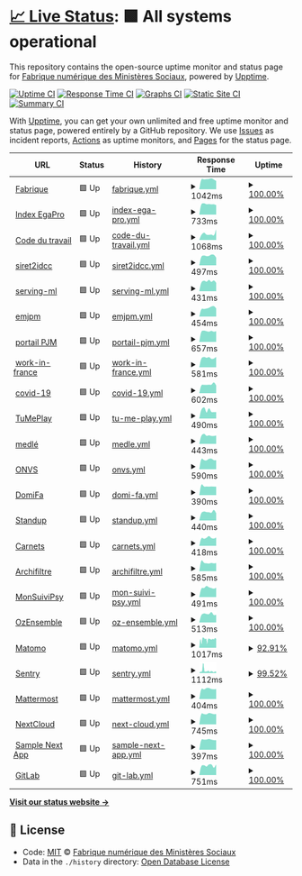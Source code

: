 # [📈 Live Status](https://SocialGouv.github.io/upptime): <!--live status--> **🟩 All systems operational**

This repository contains the open-source uptime monitor and status page for [Fabrique numérique des Ministères Sociaux](https://incubateur.social.gouv.fr), powered by [Upptime](https://github.com/upptime/upptime).

[![Uptime CI](https://github.com/koj-co/upptime/workflows/Uptime%20CI/badge.svg)](https://github.com/koj-co/upptime/actions?query=workflow%3A%22Uptime+CI%22)
[![Response Time CI](https://github.com/koj-co/upptime/workflows/Response%20Time%20CI/badge.svg)](https://github.com/koj-co/upptime/actions?query=workflow%3A%22Response+Time+CI%22)
[![Graphs CI](https://github.com/koj-co/upptime/workflows/Graphs%20CI/badge.svg)](https://github.com/koj-co/upptime/actions?query=workflow%3A%22Graphs+CI%22)
[![Static Site CI](https://github.com/koj-co/upptime/workflows/Static%20Site%20CI/badge.svg)](https://github.com/koj-co/upptime/actions?query=workflow%3A%22Static+Site+CI%22)
[![Summary CI](https://github.com/koj-co/upptime/workflows/Summary%20CI/badge.svg)](https://github.com/koj-co/upptime/actions?query=workflow%3A%22Summary+CI%22)

With [Upptime](https://upptime.js.org), you can get your own unlimited and free uptime monitor and status page, powered entirely by a GitHub repository. We use [Issues](https://github.com/SocialGouv/upptime/issues) as incident reports, [Actions](https://github.com/SocialGouv/upptime/actions) as uptime monitors, and [Pages](https://SocialGouv.github.io/upptime) for the status page.

<!--start: status pages-->
<!-- This summary is generated by Upptime (https://github.com/upptime/upptime) -->
<!-- Do not edit this manually, your changes will be overwritten -->
<!-- prettier-ignore -->
| URL | Status | History | Response Time | Uptime |
| --- | ------ | ------- | ------------- | ------ |
| <img alt="" src="https://favicons.githubusercontent.com/fabrique.social.gouv.fr" height="13"> [Fabrique](https://fabrique.social.gouv.fr) | 🟩 Up | [fabrique.yml](https://github.com/SocialGouv/upptime/commits/HEAD/history/fabrique.yml) | <details><summary><img alt="Response time graph" src="./graphs/fabrique/response-time-week.png" height="20"> 1042ms</summary><br><a href="https://SocialGouv.github.io/upptime/history/fabrique"><img alt="Response time 1170" src="https://img.shields.io/endpoint?url=https%3A%2F%2Fraw.githubusercontent.com%2FSocialGouv%2Fupptime%2FHEAD%2Fapi%2Ffabrique%2Fresponse-time.json"></a><br><a href="https://SocialGouv.github.io/upptime/history/fabrique"><img alt="24-hour response time 880" src="https://img.shields.io/endpoint?url=https%3A%2F%2Fraw.githubusercontent.com%2FSocialGouv%2Fupptime%2FHEAD%2Fapi%2Ffabrique%2Fresponse-time-day.json"></a><br><a href="https://SocialGouv.github.io/upptime/history/fabrique"><img alt="7-day response time 1042" src="https://img.shields.io/endpoint?url=https%3A%2F%2Fraw.githubusercontent.com%2FSocialGouv%2Fupptime%2FHEAD%2Fapi%2Ffabrique%2Fresponse-time-week.json"></a><br><a href="https://SocialGouv.github.io/upptime/history/fabrique"><img alt="30-day response time 1194" src="https://img.shields.io/endpoint?url=https%3A%2F%2Fraw.githubusercontent.com%2FSocialGouv%2Fupptime%2FHEAD%2Fapi%2Ffabrique%2Fresponse-time-month.json"></a><br><a href="https://SocialGouv.github.io/upptime/history/fabrique"><img alt="1-year response time 1170" src="https://img.shields.io/endpoint?url=https%3A%2F%2Fraw.githubusercontent.com%2FSocialGouv%2Fupptime%2FHEAD%2Fapi%2Ffabrique%2Fresponse-time-year.json"></a></details> | <details><summary><a href="https://SocialGouv.github.io/upptime/history/fabrique">100.00%</a></summary><a href="https://SocialGouv.github.io/upptime/history/fabrique"><img alt="All-time uptime 100.00%" src="https://img.shields.io/endpoint?url=https%3A%2F%2Fraw.githubusercontent.com%2FSocialGouv%2Fupptime%2FHEAD%2Fapi%2Ffabrique%2Fuptime.json"></a><br><a href="https://SocialGouv.github.io/upptime/history/fabrique"><img alt="24-hour uptime 100.00%" src="https://img.shields.io/endpoint?url=https%3A%2F%2Fraw.githubusercontent.com%2FSocialGouv%2Fupptime%2FHEAD%2Fapi%2Ffabrique%2Fuptime-day.json"></a><br><a href="https://SocialGouv.github.io/upptime/history/fabrique"><img alt="7-day uptime 100.00%" src="https://img.shields.io/endpoint?url=https%3A%2F%2Fraw.githubusercontent.com%2FSocialGouv%2Fupptime%2FHEAD%2Fapi%2Ffabrique%2Fuptime-week.json"></a><br><a href="https://SocialGouv.github.io/upptime/history/fabrique"><img alt="30-day uptime 100.00%" src="https://img.shields.io/endpoint?url=https%3A%2F%2Fraw.githubusercontent.com%2FSocialGouv%2Fupptime%2FHEAD%2Fapi%2Ffabrique%2Fuptime-month.json"></a><br><a href="https://SocialGouv.github.io/upptime/history/fabrique"><img alt="1-year uptime 100.00%" src="https://img.shields.io/endpoint?url=https%3A%2F%2Fraw.githubusercontent.com%2FSocialGouv%2Fupptime%2FHEAD%2Fapi%2Ffabrique%2Fuptime-year.json"></a></details>
| <img alt="" src="https://favicons.githubusercontent.com/index-egapro.travail.gouv.fr" height="13"> [Index EgaPro](http://index-egapro.travail.gouv.fr/) | 🟩 Up | [index-ega-pro.yml](https://github.com/SocialGouv/upptime/commits/HEAD/history/index-ega-pro.yml) | <details><summary><img alt="Response time graph" src="./graphs/index-ega-pro/response-time-week.png" height="20"> 733ms</summary><br><a href="https://SocialGouv.github.io/upptime/history/index-ega-pro"><img alt="Response time 721" src="https://img.shields.io/endpoint?url=https%3A%2F%2Fraw.githubusercontent.com%2FSocialGouv%2Fupptime%2FHEAD%2Fapi%2Findex-ega-pro%2Fresponse-time.json"></a><br><a href="https://SocialGouv.github.io/upptime/history/index-ega-pro"><img alt="24-hour response time 663" src="https://img.shields.io/endpoint?url=https%3A%2F%2Fraw.githubusercontent.com%2FSocialGouv%2Fupptime%2FHEAD%2Fapi%2Findex-ega-pro%2Fresponse-time-day.json"></a><br><a href="https://SocialGouv.github.io/upptime/history/index-ega-pro"><img alt="7-day response time 733" src="https://img.shields.io/endpoint?url=https%3A%2F%2Fraw.githubusercontent.com%2FSocialGouv%2Fupptime%2FHEAD%2Fapi%2Findex-ega-pro%2Fresponse-time-week.json"></a><br><a href="https://SocialGouv.github.io/upptime/history/index-ega-pro"><img alt="30-day response time 702" src="https://img.shields.io/endpoint?url=https%3A%2F%2Fraw.githubusercontent.com%2FSocialGouv%2Fupptime%2FHEAD%2Fapi%2Findex-ega-pro%2Fresponse-time-month.json"></a><br><a href="https://SocialGouv.github.io/upptime/history/index-ega-pro"><img alt="1-year response time 721" src="https://img.shields.io/endpoint?url=https%3A%2F%2Fraw.githubusercontent.com%2FSocialGouv%2Fupptime%2FHEAD%2Fapi%2Findex-ega-pro%2Fresponse-time-year.json"></a></details> | <details><summary><a href="https://SocialGouv.github.io/upptime/history/index-ega-pro">100.00%</a></summary><a href="https://SocialGouv.github.io/upptime/history/index-ega-pro"><img alt="All-time uptime 100.00%" src="https://img.shields.io/endpoint?url=https%3A%2F%2Fraw.githubusercontent.com%2FSocialGouv%2Fupptime%2FHEAD%2Fapi%2Findex-ega-pro%2Fuptime.json"></a><br><a href="https://SocialGouv.github.io/upptime/history/index-ega-pro"><img alt="24-hour uptime 100.00%" src="https://img.shields.io/endpoint?url=https%3A%2F%2Fraw.githubusercontent.com%2FSocialGouv%2Fupptime%2FHEAD%2Fapi%2Findex-ega-pro%2Fuptime-day.json"></a><br><a href="https://SocialGouv.github.io/upptime/history/index-ega-pro"><img alt="7-day uptime 100.00%" src="https://img.shields.io/endpoint?url=https%3A%2F%2Fraw.githubusercontent.com%2FSocialGouv%2Fupptime%2FHEAD%2Fapi%2Findex-ega-pro%2Fuptime-week.json"></a><br><a href="https://SocialGouv.github.io/upptime/history/index-ega-pro"><img alt="30-day uptime 100.00%" src="https://img.shields.io/endpoint?url=https%3A%2F%2Fraw.githubusercontent.com%2FSocialGouv%2Fupptime%2FHEAD%2Fapi%2Findex-ega-pro%2Fuptime-month.json"></a><br><a href="https://SocialGouv.github.io/upptime/history/index-ega-pro"><img alt="1-year uptime 100.00%" src="https://img.shields.io/endpoint?url=https%3A%2F%2Fraw.githubusercontent.com%2FSocialGouv%2Fupptime%2FHEAD%2Fapi%2Findex-ega-pro%2Fuptime-year.json"></a></details>
| <img alt="" src="https://favicons.githubusercontent.com/code.travail.gouv.fr" height="13"> [Code du travail](https://code.travail.gouv.fr) | 🟩 Up | [code-du-travail.yml](https://github.com/SocialGouv/upptime/commits/HEAD/history/code-du-travail.yml) | <details><summary><img alt="Response time graph" src="./graphs/code-du-travail/response-time-week.png" height="20"> 1068ms</summary><br><a href="https://SocialGouv.github.io/upptime/history/code-du-travail"><img alt="Response time 1153" src="https://img.shields.io/endpoint?url=https%3A%2F%2Fraw.githubusercontent.com%2FSocialGouv%2Fupptime%2FHEAD%2Fapi%2Fcode-du-travail%2Fresponse-time.json"></a><br><a href="https://SocialGouv.github.io/upptime/history/code-du-travail"><img alt="24-hour response time 1814" src="https://img.shields.io/endpoint?url=https%3A%2F%2Fraw.githubusercontent.com%2FSocialGouv%2Fupptime%2FHEAD%2Fapi%2Fcode-du-travail%2Fresponse-time-day.json"></a><br><a href="https://SocialGouv.github.io/upptime/history/code-du-travail"><img alt="7-day response time 1068" src="https://img.shields.io/endpoint?url=https%3A%2F%2Fraw.githubusercontent.com%2FSocialGouv%2Fupptime%2FHEAD%2Fapi%2Fcode-du-travail%2Fresponse-time-week.json"></a><br><a href="https://SocialGouv.github.io/upptime/history/code-du-travail"><img alt="30-day response time 1197" src="https://img.shields.io/endpoint?url=https%3A%2F%2Fraw.githubusercontent.com%2FSocialGouv%2Fupptime%2FHEAD%2Fapi%2Fcode-du-travail%2Fresponse-time-month.json"></a><br><a href="https://SocialGouv.github.io/upptime/history/code-du-travail"><img alt="1-year response time 1153" src="https://img.shields.io/endpoint?url=https%3A%2F%2Fraw.githubusercontent.com%2FSocialGouv%2Fupptime%2FHEAD%2Fapi%2Fcode-du-travail%2Fresponse-time-year.json"></a></details> | <details><summary><a href="https://SocialGouv.github.io/upptime/history/code-du-travail">100.00%</a></summary><a href="https://SocialGouv.github.io/upptime/history/code-du-travail"><img alt="All-time uptime 100.00%" src="https://img.shields.io/endpoint?url=https%3A%2F%2Fraw.githubusercontent.com%2FSocialGouv%2Fupptime%2FHEAD%2Fapi%2Fcode-du-travail%2Fuptime.json"></a><br><a href="https://SocialGouv.github.io/upptime/history/code-du-travail"><img alt="24-hour uptime 100.00%" src="https://img.shields.io/endpoint?url=https%3A%2F%2Fraw.githubusercontent.com%2FSocialGouv%2Fupptime%2FHEAD%2Fapi%2Fcode-du-travail%2Fuptime-day.json"></a><br><a href="https://SocialGouv.github.io/upptime/history/code-du-travail"><img alt="7-day uptime 100.00%" src="https://img.shields.io/endpoint?url=https%3A%2F%2Fraw.githubusercontent.com%2FSocialGouv%2Fupptime%2FHEAD%2Fapi%2Fcode-du-travail%2Fuptime-week.json"></a><br><a href="https://SocialGouv.github.io/upptime/history/code-du-travail"><img alt="30-day uptime 100.00%" src="https://img.shields.io/endpoint?url=https%3A%2F%2Fraw.githubusercontent.com%2FSocialGouv%2Fupptime%2FHEAD%2Fapi%2Fcode-du-travail%2Fuptime-month.json"></a><br><a href="https://SocialGouv.github.io/upptime/history/code-du-travail"><img alt="1-year uptime 100.00%" src="https://img.shields.io/endpoint?url=https%3A%2F%2Fraw.githubusercontent.com%2FSocialGouv%2Fupptime%2FHEAD%2Fapi%2Fcode-du-travail%2Fuptime-year.json"></a></details>
| <img alt="" src="https://favicons.githubusercontent.com/siret2idcc.fabrique.social.gouv.fr" height="13"> [siret2idcc](https://siret2idcc.fabrique.social.gouv.fr/api/v2/82161143100015,80258570300027) | 🟩 Up | [siret2idcc.yml](https://github.com/SocialGouv/upptime/commits/HEAD/history/siret2idcc.yml) | <details><summary><img alt="Response time graph" src="./graphs/siret2idcc/response-time-week.png" height="20"> 497ms</summary><br><a href="https://SocialGouv.github.io/upptime/history/siret2idcc"><img alt="Response time 531" src="https://img.shields.io/endpoint?url=https%3A%2F%2Fraw.githubusercontent.com%2FSocialGouv%2Fupptime%2FHEAD%2Fapi%2Fsiret2idcc%2Fresponse-time.json"></a><br><a href="https://SocialGouv.github.io/upptime/history/siret2idcc"><img alt="24-hour response time 401" src="https://img.shields.io/endpoint?url=https%3A%2F%2Fraw.githubusercontent.com%2FSocialGouv%2Fupptime%2FHEAD%2Fapi%2Fsiret2idcc%2Fresponse-time-day.json"></a><br><a href="https://SocialGouv.github.io/upptime/history/siret2idcc"><img alt="7-day response time 497" src="https://img.shields.io/endpoint?url=https%3A%2F%2Fraw.githubusercontent.com%2FSocialGouv%2Fupptime%2FHEAD%2Fapi%2Fsiret2idcc%2Fresponse-time-week.json"></a><br><a href="https://SocialGouv.github.io/upptime/history/siret2idcc"><img alt="30-day response time 483" src="https://img.shields.io/endpoint?url=https%3A%2F%2Fraw.githubusercontent.com%2FSocialGouv%2Fupptime%2FHEAD%2Fapi%2Fsiret2idcc%2Fresponse-time-month.json"></a><br><a href="https://SocialGouv.github.io/upptime/history/siret2idcc"><img alt="1-year response time 531" src="https://img.shields.io/endpoint?url=https%3A%2F%2Fraw.githubusercontent.com%2FSocialGouv%2Fupptime%2FHEAD%2Fapi%2Fsiret2idcc%2Fresponse-time-year.json"></a></details> | <details><summary><a href="https://SocialGouv.github.io/upptime/history/siret2idcc">100.00%</a></summary><a href="https://SocialGouv.github.io/upptime/history/siret2idcc"><img alt="All-time uptime 100.00%" src="https://img.shields.io/endpoint?url=https%3A%2F%2Fraw.githubusercontent.com%2FSocialGouv%2Fupptime%2FHEAD%2Fapi%2Fsiret2idcc%2Fuptime.json"></a><br><a href="https://SocialGouv.github.io/upptime/history/siret2idcc"><img alt="24-hour uptime 100.00%" src="https://img.shields.io/endpoint?url=https%3A%2F%2Fraw.githubusercontent.com%2FSocialGouv%2Fupptime%2FHEAD%2Fapi%2Fsiret2idcc%2Fuptime-day.json"></a><br><a href="https://SocialGouv.github.io/upptime/history/siret2idcc"><img alt="7-day uptime 100.00%" src="https://img.shields.io/endpoint?url=https%3A%2F%2Fraw.githubusercontent.com%2FSocialGouv%2Fupptime%2FHEAD%2Fapi%2Fsiret2idcc%2Fuptime-week.json"></a><br><a href="https://SocialGouv.github.io/upptime/history/siret2idcc"><img alt="30-day uptime 100.00%" src="https://img.shields.io/endpoint?url=https%3A%2F%2Fraw.githubusercontent.com%2FSocialGouv%2Fupptime%2FHEAD%2Fapi%2Fsiret2idcc%2Fuptime-month.json"></a><br><a href="https://SocialGouv.github.io/upptime/history/siret2idcc"><img alt="1-year uptime 100.00%" src="https://img.shields.io/endpoint?url=https%3A%2F%2Fraw.githubusercontent.com%2FSocialGouv%2Fupptime%2FHEAD%2Fapi%2Fsiret2idcc%2Fuptime-year.json"></a></details>
| <img alt="" src="https://favicons.githubusercontent.com/serving-ml.fabrique.social.gouv.fr" height="13"> [serving-ml](https://serving-ml.fabrique.social.gouv.fr/v1/models/sentqam) | 🟩 Up | [serving-ml.yml](https://github.com/SocialGouv/upptime/commits/HEAD/history/serving-ml.yml) | <details><summary><img alt="Response time graph" src="./graphs/serving-ml/response-time-week.png" height="20"> 431ms</summary><br><a href="https://SocialGouv.github.io/upptime/history/serving-ml"><img alt="Response time 507" src="https://img.shields.io/endpoint?url=https%3A%2F%2Fraw.githubusercontent.com%2FSocialGouv%2Fupptime%2FHEAD%2Fapi%2Fserving-ml%2Fresponse-time.json"></a><br><a href="https://SocialGouv.github.io/upptime/history/serving-ml"><img alt="24-hour response time 368" src="https://img.shields.io/endpoint?url=https%3A%2F%2Fraw.githubusercontent.com%2FSocialGouv%2Fupptime%2FHEAD%2Fapi%2Fserving-ml%2Fresponse-time-day.json"></a><br><a href="https://SocialGouv.github.io/upptime/history/serving-ml"><img alt="7-day response time 431" src="https://img.shields.io/endpoint?url=https%3A%2F%2Fraw.githubusercontent.com%2FSocialGouv%2Fupptime%2FHEAD%2Fapi%2Fserving-ml%2Fresponse-time-week.json"></a><br><a href="https://SocialGouv.github.io/upptime/history/serving-ml"><img alt="30-day response time 503" src="https://img.shields.io/endpoint?url=https%3A%2F%2Fraw.githubusercontent.com%2FSocialGouv%2Fupptime%2FHEAD%2Fapi%2Fserving-ml%2Fresponse-time-month.json"></a><br><a href="https://SocialGouv.github.io/upptime/history/serving-ml"><img alt="1-year response time 507" src="https://img.shields.io/endpoint?url=https%3A%2F%2Fraw.githubusercontent.com%2FSocialGouv%2Fupptime%2FHEAD%2Fapi%2Fserving-ml%2Fresponse-time-year.json"></a></details> | <details><summary><a href="https://SocialGouv.github.io/upptime/history/serving-ml">100.00%</a></summary><a href="https://SocialGouv.github.io/upptime/history/serving-ml"><img alt="All-time uptime 99.95%" src="https://img.shields.io/endpoint?url=https%3A%2F%2Fraw.githubusercontent.com%2FSocialGouv%2Fupptime%2FHEAD%2Fapi%2Fserving-ml%2Fuptime.json"></a><br><a href="https://SocialGouv.github.io/upptime/history/serving-ml"><img alt="24-hour uptime 100.00%" src="https://img.shields.io/endpoint?url=https%3A%2F%2Fraw.githubusercontent.com%2FSocialGouv%2Fupptime%2FHEAD%2Fapi%2Fserving-ml%2Fuptime-day.json"></a><br><a href="https://SocialGouv.github.io/upptime/history/serving-ml"><img alt="7-day uptime 100.00%" src="https://img.shields.io/endpoint?url=https%3A%2F%2Fraw.githubusercontent.com%2FSocialGouv%2Fupptime%2FHEAD%2Fapi%2Fserving-ml%2Fuptime-week.json"></a><br><a href="https://SocialGouv.github.io/upptime/history/serving-ml"><img alt="30-day uptime 99.88%" src="https://img.shields.io/endpoint?url=https%3A%2F%2Fraw.githubusercontent.com%2FSocialGouv%2Fupptime%2FHEAD%2Fapi%2Fserving-ml%2Fuptime-month.json"></a><br><a href="https://SocialGouv.github.io/upptime/history/serving-ml"><img alt="1-year uptime 99.95%" src="https://img.shields.io/endpoint?url=https%3A%2F%2Fraw.githubusercontent.com%2FSocialGouv%2Fupptime%2FHEAD%2Fapi%2Fserving-ml%2Fuptime-year.json"></a></details>
| <img alt="" src="https://favicons.githubusercontent.com/emjpm.fabrique.social.gouv.fr" height="13"> [emjpm](https://emjpm.fabrique.social.gouv.fr) | 🟩 Up | [emjpm.yml](https://github.com/SocialGouv/upptime/commits/HEAD/history/emjpm.yml) | <details><summary><img alt="Response time graph" src="./graphs/emjpm/response-time-week.png" height="20"> 454ms</summary><br><a href="https://SocialGouv.github.io/upptime/history/emjpm"><img alt="Response time 674" src="https://img.shields.io/endpoint?url=https%3A%2F%2Fraw.githubusercontent.com%2FSocialGouv%2Fupptime%2FHEAD%2Fapi%2Femjpm%2Fresponse-time.json"></a><br><a href="https://SocialGouv.github.io/upptime/history/emjpm"><img alt="24-hour response time 428" src="https://img.shields.io/endpoint?url=https%3A%2F%2Fraw.githubusercontent.com%2FSocialGouv%2Fupptime%2FHEAD%2Fapi%2Femjpm%2Fresponse-time-day.json"></a><br><a href="https://SocialGouv.github.io/upptime/history/emjpm"><img alt="7-day response time 454" src="https://img.shields.io/endpoint?url=https%3A%2F%2Fraw.githubusercontent.com%2FSocialGouv%2Fupptime%2FHEAD%2Fapi%2Femjpm%2Fresponse-time-week.json"></a><br><a href="https://SocialGouv.github.io/upptime/history/emjpm"><img alt="30-day response time 498" src="https://img.shields.io/endpoint?url=https%3A%2F%2Fraw.githubusercontent.com%2FSocialGouv%2Fupptime%2FHEAD%2Fapi%2Femjpm%2Fresponse-time-month.json"></a><br><a href="https://SocialGouv.github.io/upptime/history/emjpm"><img alt="1-year response time 674" src="https://img.shields.io/endpoint?url=https%3A%2F%2Fraw.githubusercontent.com%2FSocialGouv%2Fupptime%2FHEAD%2Fapi%2Femjpm%2Fresponse-time-year.json"></a></details> | <details><summary><a href="https://SocialGouv.github.io/upptime/history/emjpm">100.00%</a></summary><a href="https://SocialGouv.github.io/upptime/history/emjpm"><img alt="All-time uptime 100.00%" src="https://img.shields.io/endpoint?url=https%3A%2F%2Fraw.githubusercontent.com%2FSocialGouv%2Fupptime%2FHEAD%2Fapi%2Femjpm%2Fuptime.json"></a><br><a href="https://SocialGouv.github.io/upptime/history/emjpm"><img alt="24-hour uptime 100.00%" src="https://img.shields.io/endpoint?url=https%3A%2F%2Fraw.githubusercontent.com%2FSocialGouv%2Fupptime%2FHEAD%2Fapi%2Femjpm%2Fuptime-day.json"></a><br><a href="https://SocialGouv.github.io/upptime/history/emjpm"><img alt="7-day uptime 100.00%" src="https://img.shields.io/endpoint?url=https%3A%2F%2Fraw.githubusercontent.com%2FSocialGouv%2Fupptime%2FHEAD%2Fapi%2Femjpm%2Fuptime-week.json"></a><br><a href="https://SocialGouv.github.io/upptime/history/emjpm"><img alt="30-day uptime 100.00%" src="https://img.shields.io/endpoint?url=https%3A%2F%2Fraw.githubusercontent.com%2FSocialGouv%2Fupptime%2FHEAD%2Fapi%2Femjpm%2Fuptime-month.json"></a><br><a href="https://SocialGouv.github.io/upptime/history/emjpm"><img alt="1-year uptime 100.00%" src="https://img.shields.io/endpoint?url=https%3A%2F%2Fraw.githubusercontent.com%2FSocialGouv%2Fupptime%2FHEAD%2Fapi%2Femjpm%2Fuptime-year.json"></a></details>
| <img alt="" src="https://favicons.githubusercontent.com/pjm.social.gouv.fr" height="13"> [portail PJM](https://pjm.social.gouv.fr/) | 🟩 Up | [portail-pjm.yml](https://github.com/SocialGouv/upptime/commits/HEAD/history/portail-pjm.yml) | <details><summary><img alt="Response time graph" src="./graphs/portail-pjm/response-time-week.png" height="20"> 657ms</summary><br><a href="https://SocialGouv.github.io/upptime/history/portail-pjm"><img alt="Response time 690" src="https://img.shields.io/endpoint?url=https%3A%2F%2Fraw.githubusercontent.com%2FSocialGouv%2Fupptime%2FHEAD%2Fapi%2Fportail-pjm%2Fresponse-time.json"></a><br><a href="https://SocialGouv.github.io/upptime/history/portail-pjm"><img alt="24-hour response time 659" src="https://img.shields.io/endpoint?url=https%3A%2F%2Fraw.githubusercontent.com%2FSocialGouv%2Fupptime%2FHEAD%2Fapi%2Fportail-pjm%2Fresponse-time-day.json"></a><br><a href="https://SocialGouv.github.io/upptime/history/portail-pjm"><img alt="7-day response time 657" src="https://img.shields.io/endpoint?url=https%3A%2F%2Fraw.githubusercontent.com%2FSocialGouv%2Fupptime%2FHEAD%2Fapi%2Fportail-pjm%2Fresponse-time-week.json"></a><br><a href="https://SocialGouv.github.io/upptime/history/portail-pjm"><img alt="30-day response time 667" src="https://img.shields.io/endpoint?url=https%3A%2F%2Fraw.githubusercontent.com%2FSocialGouv%2Fupptime%2FHEAD%2Fapi%2Fportail-pjm%2Fresponse-time-month.json"></a><br><a href="https://SocialGouv.github.io/upptime/history/portail-pjm"><img alt="1-year response time 690" src="https://img.shields.io/endpoint?url=https%3A%2F%2Fraw.githubusercontent.com%2FSocialGouv%2Fupptime%2FHEAD%2Fapi%2Fportail-pjm%2Fresponse-time-year.json"></a></details> | <details><summary><a href="https://SocialGouv.github.io/upptime/history/portail-pjm">100.00%</a></summary><a href="https://SocialGouv.github.io/upptime/history/portail-pjm"><img alt="All-time uptime 100.00%" src="https://img.shields.io/endpoint?url=https%3A%2F%2Fraw.githubusercontent.com%2FSocialGouv%2Fupptime%2FHEAD%2Fapi%2Fportail-pjm%2Fuptime.json"></a><br><a href="https://SocialGouv.github.io/upptime/history/portail-pjm"><img alt="24-hour uptime 100.00%" src="https://img.shields.io/endpoint?url=https%3A%2F%2Fraw.githubusercontent.com%2FSocialGouv%2Fupptime%2FHEAD%2Fapi%2Fportail-pjm%2Fuptime-day.json"></a><br><a href="https://SocialGouv.github.io/upptime/history/portail-pjm"><img alt="7-day uptime 100.00%" src="https://img.shields.io/endpoint?url=https%3A%2F%2Fraw.githubusercontent.com%2FSocialGouv%2Fupptime%2FHEAD%2Fapi%2Fportail-pjm%2Fuptime-week.json"></a><br><a href="https://SocialGouv.github.io/upptime/history/portail-pjm"><img alt="30-day uptime 100.00%" src="https://img.shields.io/endpoint?url=https%3A%2F%2Fraw.githubusercontent.com%2FSocialGouv%2Fupptime%2FHEAD%2Fapi%2Fportail-pjm%2Fuptime-month.json"></a><br><a href="https://SocialGouv.github.io/upptime/history/portail-pjm"><img alt="1-year uptime 100.00%" src="https://img.shields.io/endpoint?url=https%3A%2F%2Fraw.githubusercontent.com%2FSocialGouv%2Fupptime%2FHEAD%2Fapi%2Fportail-pjm%2Fuptime-year.json"></a></details>
| <img alt="" src="https://favicons.githubusercontent.com/work-in-france.fabrique.social.gouv.fr" height="13"> [work-in-france](https://work-in-france.fabrique.social.gouv.fr) | 🟩 Up | [work-in-france.yml](https://github.com/SocialGouv/upptime/commits/HEAD/history/work-in-france.yml) | <details><summary><img alt="Response time graph" src="./graphs/work-in-france/response-time-week.png" height="20"> 581ms</summary><br><a href="https://SocialGouv.github.io/upptime/history/work-in-france"><img alt="Response time 580" src="https://img.shields.io/endpoint?url=https%3A%2F%2Fraw.githubusercontent.com%2FSocialGouv%2Fupptime%2FHEAD%2Fapi%2Fwork-in-france%2Fresponse-time.json"></a><br><a href="https://SocialGouv.github.io/upptime/history/work-in-france"><img alt="24-hour response time 631" src="https://img.shields.io/endpoint?url=https%3A%2F%2Fraw.githubusercontent.com%2FSocialGouv%2Fupptime%2FHEAD%2Fapi%2Fwork-in-france%2Fresponse-time-day.json"></a><br><a href="https://SocialGouv.github.io/upptime/history/work-in-france"><img alt="7-day response time 581" src="https://img.shields.io/endpoint?url=https%3A%2F%2Fraw.githubusercontent.com%2FSocialGouv%2Fupptime%2FHEAD%2Fapi%2Fwork-in-france%2Fresponse-time-week.json"></a><br><a href="https://SocialGouv.github.io/upptime/history/work-in-france"><img alt="30-day response time 559" src="https://img.shields.io/endpoint?url=https%3A%2F%2Fraw.githubusercontent.com%2FSocialGouv%2Fupptime%2FHEAD%2Fapi%2Fwork-in-france%2Fresponse-time-month.json"></a><br><a href="https://SocialGouv.github.io/upptime/history/work-in-france"><img alt="1-year response time 580" src="https://img.shields.io/endpoint?url=https%3A%2F%2Fraw.githubusercontent.com%2FSocialGouv%2Fupptime%2FHEAD%2Fapi%2Fwork-in-france%2Fresponse-time-year.json"></a></details> | <details><summary><a href="https://SocialGouv.github.io/upptime/history/work-in-france">100.00%</a></summary><a href="https://SocialGouv.github.io/upptime/history/work-in-france"><img alt="All-time uptime 100.00%" src="https://img.shields.io/endpoint?url=https%3A%2F%2Fraw.githubusercontent.com%2FSocialGouv%2Fupptime%2FHEAD%2Fapi%2Fwork-in-france%2Fuptime.json"></a><br><a href="https://SocialGouv.github.io/upptime/history/work-in-france"><img alt="24-hour uptime 100.00%" src="https://img.shields.io/endpoint?url=https%3A%2F%2Fraw.githubusercontent.com%2FSocialGouv%2Fupptime%2FHEAD%2Fapi%2Fwork-in-france%2Fuptime-day.json"></a><br><a href="https://SocialGouv.github.io/upptime/history/work-in-france"><img alt="7-day uptime 100.00%" src="https://img.shields.io/endpoint?url=https%3A%2F%2Fraw.githubusercontent.com%2FSocialGouv%2Fupptime%2FHEAD%2Fapi%2Fwork-in-france%2Fuptime-week.json"></a><br><a href="https://SocialGouv.github.io/upptime/history/work-in-france"><img alt="30-day uptime 100.00%" src="https://img.shields.io/endpoint?url=https%3A%2F%2Fraw.githubusercontent.com%2FSocialGouv%2Fupptime%2FHEAD%2Fapi%2Fwork-in-france%2Fuptime-month.json"></a><br><a href="https://SocialGouv.github.io/upptime/history/work-in-france"><img alt="1-year uptime 100.00%" src="https://img.shields.io/endpoint?url=https%3A%2F%2Fraw.githubusercontent.com%2FSocialGouv%2Fupptime%2FHEAD%2Fapi%2Fwork-in-france%2Fuptime-year.json"></a></details>
| <img alt="" src="https://favicons.githubusercontent.com/covid-19.sante.gouv.fr" height="13"> [covid-19](https://covid-19.sante.gouv.fr) | 🟩 Up | [covid-19.yml](https://github.com/SocialGouv/upptime/commits/HEAD/history/covid-19.yml) | <details><summary><img alt="Response time graph" src="./graphs/covid-19/response-time-week.png" height="20"> 602ms</summary><br><a href="https://SocialGouv.github.io/upptime/history/covid-19"><img alt="Response time 628" src="https://img.shields.io/endpoint?url=https%3A%2F%2Fraw.githubusercontent.com%2FSocialGouv%2Fupptime%2FHEAD%2Fapi%2Fcovid-19%2Fresponse-time.json"></a><br><a href="https://SocialGouv.github.io/upptime/history/covid-19"><img alt="24-hour response time 541" src="https://img.shields.io/endpoint?url=https%3A%2F%2Fraw.githubusercontent.com%2FSocialGouv%2Fupptime%2FHEAD%2Fapi%2Fcovid-19%2Fresponse-time-day.json"></a><br><a href="https://SocialGouv.github.io/upptime/history/covid-19"><img alt="7-day response time 602" src="https://img.shields.io/endpoint?url=https%3A%2F%2Fraw.githubusercontent.com%2FSocialGouv%2Fupptime%2FHEAD%2Fapi%2Fcovid-19%2Fresponse-time-week.json"></a><br><a href="https://SocialGouv.github.io/upptime/history/covid-19"><img alt="30-day response time 621" src="https://img.shields.io/endpoint?url=https%3A%2F%2Fraw.githubusercontent.com%2FSocialGouv%2Fupptime%2FHEAD%2Fapi%2Fcovid-19%2Fresponse-time-month.json"></a><br><a href="https://SocialGouv.github.io/upptime/history/covid-19"><img alt="1-year response time 628" src="https://img.shields.io/endpoint?url=https%3A%2F%2Fraw.githubusercontent.com%2FSocialGouv%2Fupptime%2FHEAD%2Fapi%2Fcovid-19%2Fresponse-time-year.json"></a></details> | <details><summary><a href="https://SocialGouv.github.io/upptime/history/covid-19">100.00%</a></summary><a href="https://SocialGouv.github.io/upptime/history/covid-19"><img alt="All-time uptime 99.95%" src="https://img.shields.io/endpoint?url=https%3A%2F%2Fraw.githubusercontent.com%2FSocialGouv%2Fupptime%2FHEAD%2Fapi%2Fcovid-19%2Fuptime.json"></a><br><a href="https://SocialGouv.github.io/upptime/history/covid-19"><img alt="24-hour uptime 100.00%" src="https://img.shields.io/endpoint?url=https%3A%2F%2Fraw.githubusercontent.com%2FSocialGouv%2Fupptime%2FHEAD%2Fapi%2Fcovid-19%2Fuptime-day.json"></a><br><a href="https://SocialGouv.github.io/upptime/history/covid-19"><img alt="7-day uptime 100.00%" src="https://img.shields.io/endpoint?url=https%3A%2F%2Fraw.githubusercontent.com%2FSocialGouv%2Fupptime%2FHEAD%2Fapi%2Fcovid-19%2Fuptime-week.json"></a><br><a href="https://SocialGouv.github.io/upptime/history/covid-19"><img alt="30-day uptime 100.00%" src="https://img.shields.io/endpoint?url=https%3A%2F%2Fraw.githubusercontent.com%2FSocialGouv%2Fupptime%2FHEAD%2Fapi%2Fcovid-19%2Fuptime-month.json"></a><br><a href="https://SocialGouv.github.io/upptime/history/covid-19"><img alt="1-year uptime 99.95%" src="https://img.shields.io/endpoint?url=https%3A%2F%2Fraw.githubusercontent.com%2FSocialGouv%2Fupptime%2FHEAD%2Fapi%2Fcovid-19%2Fuptime-year.json"></a></details>
| <img alt="" src="https://favicons.githubusercontent.com/tumeplay.fabrique.social.gouv.fr" height="13"> [TuMePlay](https://tumeplay.fabrique.social.gouv.fr/) | 🟩 Up | [tu-me-play.yml](https://github.com/SocialGouv/upptime/commits/HEAD/history/tu-me-play.yml) | <details><summary><img alt="Response time graph" src="./graphs/tu-me-play/response-time-week.png" height="20"> 490ms</summary><br><a href="https://SocialGouv.github.io/upptime/history/tu-me-play"><img alt="Response time 500" src="https://img.shields.io/endpoint?url=https%3A%2F%2Fraw.githubusercontent.com%2FSocialGouv%2Fupptime%2FHEAD%2Fapi%2Ftu-me-play%2Fresponse-time.json"></a><br><a href="https://SocialGouv.github.io/upptime/history/tu-me-play"><img alt="24-hour response time 395" src="https://img.shields.io/endpoint?url=https%3A%2F%2Fraw.githubusercontent.com%2FSocialGouv%2Fupptime%2FHEAD%2Fapi%2Ftu-me-play%2Fresponse-time-day.json"></a><br><a href="https://SocialGouv.github.io/upptime/history/tu-me-play"><img alt="7-day response time 490" src="https://img.shields.io/endpoint?url=https%3A%2F%2Fraw.githubusercontent.com%2FSocialGouv%2Fupptime%2FHEAD%2Fapi%2Ftu-me-play%2Fresponse-time-week.json"></a><br><a href="https://SocialGouv.github.io/upptime/history/tu-me-play"><img alt="30-day response time 469" src="https://img.shields.io/endpoint?url=https%3A%2F%2Fraw.githubusercontent.com%2FSocialGouv%2Fupptime%2FHEAD%2Fapi%2Ftu-me-play%2Fresponse-time-month.json"></a><br><a href="https://SocialGouv.github.io/upptime/history/tu-me-play"><img alt="1-year response time 500" src="https://img.shields.io/endpoint?url=https%3A%2F%2Fraw.githubusercontent.com%2FSocialGouv%2Fupptime%2FHEAD%2Fapi%2Ftu-me-play%2Fresponse-time-year.json"></a></details> | <details><summary><a href="https://SocialGouv.github.io/upptime/history/tu-me-play">100.00%</a></summary><a href="https://SocialGouv.github.io/upptime/history/tu-me-play"><img alt="All-time uptime 100.00%" src="https://img.shields.io/endpoint?url=https%3A%2F%2Fraw.githubusercontent.com%2FSocialGouv%2Fupptime%2FHEAD%2Fapi%2Ftu-me-play%2Fuptime.json"></a><br><a href="https://SocialGouv.github.io/upptime/history/tu-me-play"><img alt="24-hour uptime 100.00%" src="https://img.shields.io/endpoint?url=https%3A%2F%2Fraw.githubusercontent.com%2FSocialGouv%2Fupptime%2FHEAD%2Fapi%2Ftu-me-play%2Fuptime-day.json"></a><br><a href="https://SocialGouv.github.io/upptime/history/tu-me-play"><img alt="7-day uptime 100.00%" src="https://img.shields.io/endpoint?url=https%3A%2F%2Fraw.githubusercontent.com%2FSocialGouv%2Fupptime%2FHEAD%2Fapi%2Ftu-me-play%2Fuptime-week.json"></a><br><a href="https://SocialGouv.github.io/upptime/history/tu-me-play"><img alt="30-day uptime 100.00%" src="https://img.shields.io/endpoint?url=https%3A%2F%2Fraw.githubusercontent.com%2FSocialGouv%2Fupptime%2FHEAD%2Fapi%2Ftu-me-play%2Fuptime-month.json"></a><br><a href="https://SocialGouv.github.io/upptime/history/tu-me-play"><img alt="1-year uptime 100.00%" src="https://img.shields.io/endpoint?url=https%3A%2F%2Fraw.githubusercontent.com%2FSocialGouv%2Fupptime%2FHEAD%2Fapi%2Ftu-me-play%2Fuptime-year.json"></a></details>
| <img alt="" src="https://favicons.githubusercontent.com/medle.fabrique.social.gouv.fr" height="13"> [medlé](https://medle.fabrique.social.gouv.fr/) | 🟩 Up | [medle.yml](https://github.com/SocialGouv/upptime/commits/HEAD/history/medle.yml) | <details><summary><img alt="Response time graph" src="./graphs/medle/response-time-week.png" height="20"> 443ms</summary><br><a href="https://SocialGouv.github.io/upptime/history/medle"><img alt="Response time 482" src="https://img.shields.io/endpoint?url=https%3A%2F%2Fraw.githubusercontent.com%2FSocialGouv%2Fupptime%2FHEAD%2Fapi%2Fmedle%2Fresponse-time.json"></a><br><a href="https://SocialGouv.github.io/upptime/history/medle"><img alt="24-hour response time 436" src="https://img.shields.io/endpoint?url=https%3A%2F%2Fraw.githubusercontent.com%2FSocialGouv%2Fupptime%2FHEAD%2Fapi%2Fmedle%2Fresponse-time-day.json"></a><br><a href="https://SocialGouv.github.io/upptime/history/medle"><img alt="7-day response time 443" src="https://img.shields.io/endpoint?url=https%3A%2F%2Fraw.githubusercontent.com%2FSocialGouv%2Fupptime%2FHEAD%2Fapi%2Fmedle%2Fresponse-time-week.json"></a><br><a href="https://SocialGouv.github.io/upptime/history/medle"><img alt="30-day response time 448" src="https://img.shields.io/endpoint?url=https%3A%2F%2Fraw.githubusercontent.com%2FSocialGouv%2Fupptime%2FHEAD%2Fapi%2Fmedle%2Fresponse-time-month.json"></a><br><a href="https://SocialGouv.github.io/upptime/history/medle"><img alt="1-year response time 482" src="https://img.shields.io/endpoint?url=https%3A%2F%2Fraw.githubusercontent.com%2FSocialGouv%2Fupptime%2FHEAD%2Fapi%2Fmedle%2Fresponse-time-year.json"></a></details> | <details><summary><a href="https://SocialGouv.github.io/upptime/history/medle">100.00%</a></summary><a href="https://SocialGouv.github.io/upptime/history/medle"><img alt="All-time uptime 100.00%" src="https://img.shields.io/endpoint?url=https%3A%2F%2Fraw.githubusercontent.com%2FSocialGouv%2Fupptime%2FHEAD%2Fapi%2Fmedle%2Fuptime.json"></a><br><a href="https://SocialGouv.github.io/upptime/history/medle"><img alt="24-hour uptime 100.00%" src="https://img.shields.io/endpoint?url=https%3A%2F%2Fraw.githubusercontent.com%2FSocialGouv%2Fupptime%2FHEAD%2Fapi%2Fmedle%2Fuptime-day.json"></a><br><a href="https://SocialGouv.github.io/upptime/history/medle"><img alt="7-day uptime 100.00%" src="https://img.shields.io/endpoint?url=https%3A%2F%2Fraw.githubusercontent.com%2FSocialGouv%2Fupptime%2FHEAD%2Fapi%2Fmedle%2Fuptime-week.json"></a><br><a href="https://SocialGouv.github.io/upptime/history/medle"><img alt="30-day uptime 100.00%" src="https://img.shields.io/endpoint?url=https%3A%2F%2Fraw.githubusercontent.com%2FSocialGouv%2Fupptime%2FHEAD%2Fapi%2Fmedle%2Fuptime-month.json"></a><br><a href="https://SocialGouv.github.io/upptime/history/medle"><img alt="1-year uptime 100.00%" src="https://img.shields.io/endpoint?url=https%3A%2F%2Fraw.githubusercontent.com%2FSocialGouv%2Fupptime%2FHEAD%2Fapi%2Fmedle%2Fuptime-year.json"></a></details>
| <img alt="" src="https://favicons.githubusercontent.com/onvs.fabrique.social.gouv.fr" height="13"> [ONVS](https://onvs.fabrique.social.gouv.fr/) | 🟩 Up | [onvs.yml](https://github.com/SocialGouv/upptime/commits/HEAD/history/onvs.yml) | <details><summary><img alt="Response time graph" src="./graphs/onvs/response-time-week.png" height="20"> 590ms</summary><br><a href="https://SocialGouv.github.io/upptime/history/onvs"><img alt="Response time 601" src="https://img.shields.io/endpoint?url=https%3A%2F%2Fraw.githubusercontent.com%2FSocialGouv%2Fupptime%2FHEAD%2Fapi%2Fonvs%2Fresponse-time.json"></a><br><a href="https://SocialGouv.github.io/upptime/history/onvs"><img alt="24-hour response time 552" src="https://img.shields.io/endpoint?url=https%3A%2F%2Fraw.githubusercontent.com%2FSocialGouv%2Fupptime%2FHEAD%2Fapi%2Fonvs%2Fresponse-time-day.json"></a><br><a href="https://SocialGouv.github.io/upptime/history/onvs"><img alt="7-day response time 590" src="https://img.shields.io/endpoint?url=https%3A%2F%2Fraw.githubusercontent.com%2FSocialGouv%2Fupptime%2FHEAD%2Fapi%2Fonvs%2Fresponse-time-week.json"></a><br><a href="https://SocialGouv.github.io/upptime/history/onvs"><img alt="30-day response time 591" src="https://img.shields.io/endpoint?url=https%3A%2F%2Fraw.githubusercontent.com%2FSocialGouv%2Fupptime%2FHEAD%2Fapi%2Fonvs%2Fresponse-time-month.json"></a><br><a href="https://SocialGouv.github.io/upptime/history/onvs"><img alt="1-year response time 601" src="https://img.shields.io/endpoint?url=https%3A%2F%2Fraw.githubusercontent.com%2FSocialGouv%2Fupptime%2FHEAD%2Fapi%2Fonvs%2Fresponse-time-year.json"></a></details> | <details><summary><a href="https://SocialGouv.github.io/upptime/history/onvs">100.00%</a></summary><a href="https://SocialGouv.github.io/upptime/history/onvs"><img alt="All-time uptime 100.00%" src="https://img.shields.io/endpoint?url=https%3A%2F%2Fraw.githubusercontent.com%2FSocialGouv%2Fupptime%2FHEAD%2Fapi%2Fonvs%2Fuptime.json"></a><br><a href="https://SocialGouv.github.io/upptime/history/onvs"><img alt="24-hour uptime 100.00%" src="https://img.shields.io/endpoint?url=https%3A%2F%2Fraw.githubusercontent.com%2FSocialGouv%2Fupptime%2FHEAD%2Fapi%2Fonvs%2Fuptime-day.json"></a><br><a href="https://SocialGouv.github.io/upptime/history/onvs"><img alt="7-day uptime 100.00%" src="https://img.shields.io/endpoint?url=https%3A%2F%2Fraw.githubusercontent.com%2FSocialGouv%2Fupptime%2FHEAD%2Fapi%2Fonvs%2Fuptime-week.json"></a><br><a href="https://SocialGouv.github.io/upptime/history/onvs"><img alt="30-day uptime 100.00%" src="https://img.shields.io/endpoint?url=https%3A%2F%2Fraw.githubusercontent.com%2FSocialGouv%2Fupptime%2FHEAD%2Fapi%2Fonvs%2Fuptime-month.json"></a><br><a href="https://SocialGouv.github.io/upptime/history/onvs"><img alt="1-year uptime 100.00%" src="https://img.shields.io/endpoint?url=https%3A%2F%2Fraw.githubusercontent.com%2FSocialGouv%2Fupptime%2FHEAD%2Fapi%2Fonvs%2Fuptime-year.json"></a></details>
| <img alt="" src="https://favicons.githubusercontent.com/domifa.fabrique.social.gouv.fr" height="13"> [DomiFa](https://domifa.fabrique.social.gouv.fr/) | 🟩 Up | [domi-fa.yml](https://github.com/SocialGouv/upptime/commits/HEAD/history/domi-fa.yml) | <details><summary><img alt="Response time graph" src="./graphs/domi-fa/response-time-week.png" height="20"> 390ms</summary><br><a href="https://SocialGouv.github.io/upptime/history/domi-fa"><img alt="Response time 457" src="https://img.shields.io/endpoint?url=https%3A%2F%2Fraw.githubusercontent.com%2FSocialGouv%2Fupptime%2FHEAD%2Fapi%2Fdomi-fa%2Fresponse-time.json"></a><br><a href="https://SocialGouv.github.io/upptime/history/domi-fa"><img alt="24-hour response time 372" src="https://img.shields.io/endpoint?url=https%3A%2F%2Fraw.githubusercontent.com%2FSocialGouv%2Fupptime%2FHEAD%2Fapi%2Fdomi-fa%2Fresponse-time-day.json"></a><br><a href="https://SocialGouv.github.io/upptime/history/domi-fa"><img alt="7-day response time 390" src="https://img.shields.io/endpoint?url=https%3A%2F%2Fraw.githubusercontent.com%2FSocialGouv%2Fupptime%2FHEAD%2Fapi%2Fdomi-fa%2Fresponse-time-week.json"></a><br><a href="https://SocialGouv.github.io/upptime/history/domi-fa"><img alt="30-day response time 433" src="https://img.shields.io/endpoint?url=https%3A%2F%2Fraw.githubusercontent.com%2FSocialGouv%2Fupptime%2FHEAD%2Fapi%2Fdomi-fa%2Fresponse-time-month.json"></a><br><a href="https://SocialGouv.github.io/upptime/history/domi-fa"><img alt="1-year response time 457" src="https://img.shields.io/endpoint?url=https%3A%2F%2Fraw.githubusercontent.com%2FSocialGouv%2Fupptime%2FHEAD%2Fapi%2Fdomi-fa%2Fresponse-time-year.json"></a></details> | <details><summary><a href="https://SocialGouv.github.io/upptime/history/domi-fa">100.00%</a></summary><a href="https://SocialGouv.github.io/upptime/history/domi-fa"><img alt="All-time uptime 99.99%" src="https://img.shields.io/endpoint?url=https%3A%2F%2Fraw.githubusercontent.com%2FSocialGouv%2Fupptime%2FHEAD%2Fapi%2Fdomi-fa%2Fuptime.json"></a><br><a href="https://SocialGouv.github.io/upptime/history/domi-fa"><img alt="24-hour uptime 100.00%" src="https://img.shields.io/endpoint?url=https%3A%2F%2Fraw.githubusercontent.com%2FSocialGouv%2Fupptime%2FHEAD%2Fapi%2Fdomi-fa%2Fuptime-day.json"></a><br><a href="https://SocialGouv.github.io/upptime/history/domi-fa"><img alt="7-day uptime 100.00%" src="https://img.shields.io/endpoint?url=https%3A%2F%2Fraw.githubusercontent.com%2FSocialGouv%2Fupptime%2FHEAD%2Fapi%2Fdomi-fa%2Fuptime-week.json"></a><br><a href="https://SocialGouv.github.io/upptime/history/domi-fa"><img alt="30-day uptime 100.00%" src="https://img.shields.io/endpoint?url=https%3A%2F%2Fraw.githubusercontent.com%2FSocialGouv%2Fupptime%2FHEAD%2Fapi%2Fdomi-fa%2Fuptime-month.json"></a><br><a href="https://SocialGouv.github.io/upptime/history/domi-fa"><img alt="1-year uptime 99.99%" src="https://img.shields.io/endpoint?url=https%3A%2F%2Fraw.githubusercontent.com%2FSocialGouv%2Fupptime%2FHEAD%2Fapi%2Fdomi-fa%2Fuptime-year.json"></a></details>
| <img alt="" src="https://favicons.githubusercontent.com/standup.fabrique.social.gouv.fr" height="13"> [Standup](https://standup.fabrique.social.gouv.fr/healthz) | 🟩 Up | [standup.yml](https://github.com/SocialGouv/upptime/commits/HEAD/history/standup.yml) | <details><summary><img alt="Response time graph" src="./graphs/standup/response-time-week.png" height="20"> 440ms</summary><br><a href="https://SocialGouv.github.io/upptime/history/standup"><img alt="Response time 505" src="https://img.shields.io/endpoint?url=https%3A%2F%2Fraw.githubusercontent.com%2FSocialGouv%2Fupptime%2FHEAD%2Fapi%2Fstandup%2Fresponse-time.json"></a><br><a href="https://SocialGouv.github.io/upptime/history/standup"><img alt="24-hour response time 376" src="https://img.shields.io/endpoint?url=https%3A%2F%2Fraw.githubusercontent.com%2FSocialGouv%2Fupptime%2FHEAD%2Fapi%2Fstandup%2Fresponse-time-day.json"></a><br><a href="https://SocialGouv.github.io/upptime/history/standup"><img alt="7-day response time 440" src="https://img.shields.io/endpoint?url=https%3A%2F%2Fraw.githubusercontent.com%2FSocialGouv%2Fupptime%2FHEAD%2Fapi%2Fstandup%2Fresponse-time-week.json"></a><br><a href="https://SocialGouv.github.io/upptime/history/standup"><img alt="30-day response time 454" src="https://img.shields.io/endpoint?url=https%3A%2F%2Fraw.githubusercontent.com%2FSocialGouv%2Fupptime%2FHEAD%2Fapi%2Fstandup%2Fresponse-time-month.json"></a><br><a href="https://SocialGouv.github.io/upptime/history/standup"><img alt="1-year response time 505" src="https://img.shields.io/endpoint?url=https%3A%2F%2Fraw.githubusercontent.com%2FSocialGouv%2Fupptime%2FHEAD%2Fapi%2Fstandup%2Fresponse-time-year.json"></a></details> | <details><summary><a href="https://SocialGouv.github.io/upptime/history/standup">100.00%</a></summary><a href="https://SocialGouv.github.io/upptime/history/standup"><img alt="All-time uptime 99.93%" src="https://img.shields.io/endpoint?url=https%3A%2F%2Fraw.githubusercontent.com%2FSocialGouv%2Fupptime%2FHEAD%2Fapi%2Fstandup%2Fuptime.json"></a><br><a href="https://SocialGouv.github.io/upptime/history/standup"><img alt="24-hour uptime 100.00%" src="https://img.shields.io/endpoint?url=https%3A%2F%2Fraw.githubusercontent.com%2FSocialGouv%2Fupptime%2FHEAD%2Fapi%2Fstandup%2Fuptime-day.json"></a><br><a href="https://SocialGouv.github.io/upptime/history/standup"><img alt="7-day uptime 100.00%" src="https://img.shields.io/endpoint?url=https%3A%2F%2Fraw.githubusercontent.com%2FSocialGouv%2Fupptime%2FHEAD%2Fapi%2Fstandup%2Fuptime-week.json"></a><br><a href="https://SocialGouv.github.io/upptime/history/standup"><img alt="30-day uptime 99.85%" src="https://img.shields.io/endpoint?url=https%3A%2F%2Fraw.githubusercontent.com%2FSocialGouv%2Fupptime%2FHEAD%2Fapi%2Fstandup%2Fuptime-month.json"></a><br><a href="https://SocialGouv.github.io/upptime/history/standup"><img alt="1-year uptime 99.93%" src="https://img.shields.io/endpoint?url=https%3A%2F%2Fraw.githubusercontent.com%2FSocialGouv%2Fupptime%2FHEAD%2Fapi%2Fstandup%2Fuptime-year.json"></a></details>
| <img alt="" src="https://favicons.githubusercontent.com/carnets.fabrique.social.gouv.fr" height="13"> [Carnets](https://carnets.fabrique.social.gouv.fr/api/healthz) | 🟩 Up | [carnets.yml](https://github.com/SocialGouv/upptime/commits/HEAD/history/carnets.yml) | <details><summary><img alt="Response time graph" src="./graphs/carnets/response-time-week.png" height="20"> 418ms</summary><br><a href="https://SocialGouv.github.io/upptime/history/carnets"><img alt="Response time 478" src="https://img.shields.io/endpoint?url=https%3A%2F%2Fraw.githubusercontent.com%2FSocialGouv%2Fupptime%2FHEAD%2Fapi%2Fcarnets%2Fresponse-time.json"></a><br><a href="https://SocialGouv.github.io/upptime/history/carnets"><img alt="24-hour response time 433" src="https://img.shields.io/endpoint?url=https%3A%2F%2Fraw.githubusercontent.com%2FSocialGouv%2Fupptime%2FHEAD%2Fapi%2Fcarnets%2Fresponse-time-day.json"></a><br><a href="https://SocialGouv.github.io/upptime/history/carnets"><img alt="7-day response time 418" src="https://img.shields.io/endpoint?url=https%3A%2F%2Fraw.githubusercontent.com%2FSocialGouv%2Fupptime%2FHEAD%2Fapi%2Fcarnets%2Fresponse-time-week.json"></a><br><a href="https://SocialGouv.github.io/upptime/history/carnets"><img alt="30-day response time 449" src="https://img.shields.io/endpoint?url=https%3A%2F%2Fraw.githubusercontent.com%2FSocialGouv%2Fupptime%2FHEAD%2Fapi%2Fcarnets%2Fresponse-time-month.json"></a><br><a href="https://SocialGouv.github.io/upptime/history/carnets"><img alt="1-year response time 478" src="https://img.shields.io/endpoint?url=https%3A%2F%2Fraw.githubusercontent.com%2FSocialGouv%2Fupptime%2FHEAD%2Fapi%2Fcarnets%2Fresponse-time-year.json"></a></details> | <details><summary><a href="https://SocialGouv.github.io/upptime/history/carnets">100.00%</a></summary><a href="https://SocialGouv.github.io/upptime/history/carnets"><img alt="All-time uptime 100.00%" src="https://img.shields.io/endpoint?url=https%3A%2F%2Fraw.githubusercontent.com%2FSocialGouv%2Fupptime%2FHEAD%2Fapi%2Fcarnets%2Fuptime.json"></a><br><a href="https://SocialGouv.github.io/upptime/history/carnets"><img alt="24-hour uptime 100.00%" src="https://img.shields.io/endpoint?url=https%3A%2F%2Fraw.githubusercontent.com%2FSocialGouv%2Fupptime%2FHEAD%2Fapi%2Fcarnets%2Fuptime-day.json"></a><br><a href="https://SocialGouv.github.io/upptime/history/carnets"><img alt="7-day uptime 100.00%" src="https://img.shields.io/endpoint?url=https%3A%2F%2Fraw.githubusercontent.com%2FSocialGouv%2Fupptime%2FHEAD%2Fapi%2Fcarnets%2Fuptime-week.json"></a><br><a href="https://SocialGouv.github.io/upptime/history/carnets"><img alt="30-day uptime 100.00%" src="https://img.shields.io/endpoint?url=https%3A%2F%2Fraw.githubusercontent.com%2FSocialGouv%2Fupptime%2FHEAD%2Fapi%2Fcarnets%2Fuptime-month.json"></a><br><a href="https://SocialGouv.github.io/upptime/history/carnets"><img alt="1-year uptime 100.00%" src="https://img.shields.io/endpoint?url=https%3A%2F%2Fraw.githubusercontent.com%2FSocialGouv%2Fupptime%2FHEAD%2Fapi%2Fcarnets%2Fuptime-year.json"></a></details>
| <img alt="" src="https://favicons.githubusercontent.com/archifiltre.fabrique.social.gouv.fr" height="13"> [Archifiltre](https://archifiltre.fabrique.social.gouv.fr/) | 🟩 Up | [archifiltre.yml](https://github.com/SocialGouv/upptime/commits/HEAD/history/archifiltre.yml) | <details><summary><img alt="Response time graph" src="./graphs/archifiltre/response-time-week.png" height="20"> 585ms</summary><br><a href="https://SocialGouv.github.io/upptime/history/archifiltre"><img alt="Response time 606" src="https://img.shields.io/endpoint?url=https%3A%2F%2Fraw.githubusercontent.com%2FSocialGouv%2Fupptime%2FHEAD%2Fapi%2Farchifiltre%2Fresponse-time.json"></a><br><a href="https://SocialGouv.github.io/upptime/history/archifiltre"><img alt="24-hour response time 565" src="https://img.shields.io/endpoint?url=https%3A%2F%2Fraw.githubusercontent.com%2FSocialGouv%2Fupptime%2FHEAD%2Fapi%2Farchifiltre%2Fresponse-time-day.json"></a><br><a href="https://SocialGouv.github.io/upptime/history/archifiltre"><img alt="7-day response time 585" src="https://img.shields.io/endpoint?url=https%3A%2F%2Fraw.githubusercontent.com%2FSocialGouv%2Fupptime%2FHEAD%2Fapi%2Farchifiltre%2Fresponse-time-week.json"></a><br><a href="https://SocialGouv.github.io/upptime/history/archifiltre"><img alt="30-day response time 579" src="https://img.shields.io/endpoint?url=https%3A%2F%2Fraw.githubusercontent.com%2FSocialGouv%2Fupptime%2FHEAD%2Fapi%2Farchifiltre%2Fresponse-time-month.json"></a><br><a href="https://SocialGouv.github.io/upptime/history/archifiltre"><img alt="1-year response time 606" src="https://img.shields.io/endpoint?url=https%3A%2F%2Fraw.githubusercontent.com%2FSocialGouv%2Fupptime%2FHEAD%2Fapi%2Farchifiltre%2Fresponse-time-year.json"></a></details> | <details><summary><a href="https://SocialGouv.github.io/upptime/history/archifiltre">100.00%</a></summary><a href="https://SocialGouv.github.io/upptime/history/archifiltre"><img alt="All-time uptime 100.00%" src="https://img.shields.io/endpoint?url=https%3A%2F%2Fraw.githubusercontent.com%2FSocialGouv%2Fupptime%2FHEAD%2Fapi%2Farchifiltre%2Fuptime.json"></a><br><a href="https://SocialGouv.github.io/upptime/history/archifiltre"><img alt="24-hour uptime 100.00%" src="https://img.shields.io/endpoint?url=https%3A%2F%2Fraw.githubusercontent.com%2FSocialGouv%2Fupptime%2FHEAD%2Fapi%2Farchifiltre%2Fuptime-day.json"></a><br><a href="https://SocialGouv.github.io/upptime/history/archifiltre"><img alt="7-day uptime 100.00%" src="https://img.shields.io/endpoint?url=https%3A%2F%2Fraw.githubusercontent.com%2FSocialGouv%2Fupptime%2FHEAD%2Fapi%2Farchifiltre%2Fuptime-week.json"></a><br><a href="https://SocialGouv.github.io/upptime/history/archifiltre"><img alt="30-day uptime 100.00%" src="https://img.shields.io/endpoint?url=https%3A%2F%2Fraw.githubusercontent.com%2FSocialGouv%2Fupptime%2FHEAD%2Fapi%2Farchifiltre%2Fuptime-month.json"></a><br><a href="https://SocialGouv.github.io/upptime/history/archifiltre"><img alt="1-year uptime 100.00%" src="https://img.shields.io/endpoint?url=https%3A%2F%2Fraw.githubusercontent.com%2FSocialGouv%2Fupptime%2FHEAD%2Fapi%2Farchifiltre%2Fuptime-year.json"></a></details>
| <img alt="" src="https://favicons.githubusercontent.com/monsuivipsy.fabrique.social.gouv.fr" height="13"> [MonSuiviPsy](https://monsuivipsy.fabrique.social.gouv.fr/) | 🟩 Up | [mon-suivi-psy.yml](https://github.com/SocialGouv/upptime/commits/HEAD/history/mon-suivi-psy.yml) | <details><summary><img alt="Response time graph" src="./graphs/mon-suivi-psy/response-time-week.png" height="20"> 491ms</summary><br><a href="https://SocialGouv.github.io/upptime/history/mon-suivi-psy"><img alt="Response time 529" src="https://img.shields.io/endpoint?url=https%3A%2F%2Fraw.githubusercontent.com%2FSocialGouv%2Fupptime%2FHEAD%2Fapi%2Fmon-suivi-psy%2Fresponse-time.json"></a><br><a href="https://SocialGouv.github.io/upptime/history/mon-suivi-psy"><img alt="24-hour response time 484" src="https://img.shields.io/endpoint?url=https%3A%2F%2Fraw.githubusercontent.com%2FSocialGouv%2Fupptime%2FHEAD%2Fapi%2Fmon-suivi-psy%2Fresponse-time-day.json"></a><br><a href="https://SocialGouv.github.io/upptime/history/mon-suivi-psy"><img alt="7-day response time 491" src="https://img.shields.io/endpoint?url=https%3A%2F%2Fraw.githubusercontent.com%2FSocialGouv%2Fupptime%2FHEAD%2Fapi%2Fmon-suivi-psy%2Fresponse-time-week.json"></a><br><a href="https://SocialGouv.github.io/upptime/history/mon-suivi-psy"><img alt="30-day response time 514" src="https://img.shields.io/endpoint?url=https%3A%2F%2Fraw.githubusercontent.com%2FSocialGouv%2Fupptime%2FHEAD%2Fapi%2Fmon-suivi-psy%2Fresponse-time-month.json"></a><br><a href="https://SocialGouv.github.io/upptime/history/mon-suivi-psy"><img alt="1-year response time 529" src="https://img.shields.io/endpoint?url=https%3A%2F%2Fraw.githubusercontent.com%2FSocialGouv%2Fupptime%2FHEAD%2Fapi%2Fmon-suivi-psy%2Fresponse-time-year.json"></a></details> | <details><summary><a href="https://SocialGouv.github.io/upptime/history/mon-suivi-psy">100.00%</a></summary><a href="https://SocialGouv.github.io/upptime/history/mon-suivi-psy"><img alt="All-time uptime 100.00%" src="https://img.shields.io/endpoint?url=https%3A%2F%2Fraw.githubusercontent.com%2FSocialGouv%2Fupptime%2FHEAD%2Fapi%2Fmon-suivi-psy%2Fuptime.json"></a><br><a href="https://SocialGouv.github.io/upptime/history/mon-suivi-psy"><img alt="24-hour uptime 100.00%" src="https://img.shields.io/endpoint?url=https%3A%2F%2Fraw.githubusercontent.com%2FSocialGouv%2Fupptime%2FHEAD%2Fapi%2Fmon-suivi-psy%2Fuptime-day.json"></a><br><a href="https://SocialGouv.github.io/upptime/history/mon-suivi-psy"><img alt="7-day uptime 100.00%" src="https://img.shields.io/endpoint?url=https%3A%2F%2Fraw.githubusercontent.com%2FSocialGouv%2Fupptime%2FHEAD%2Fapi%2Fmon-suivi-psy%2Fuptime-week.json"></a><br><a href="https://SocialGouv.github.io/upptime/history/mon-suivi-psy"><img alt="30-day uptime 100.00%" src="https://img.shields.io/endpoint?url=https%3A%2F%2Fraw.githubusercontent.com%2FSocialGouv%2Fupptime%2FHEAD%2Fapi%2Fmon-suivi-psy%2Fuptime-month.json"></a><br><a href="https://SocialGouv.github.io/upptime/history/mon-suivi-psy"><img alt="1-year uptime 100.00%" src="https://img.shields.io/endpoint?url=https%3A%2F%2Fraw.githubusercontent.com%2FSocialGouv%2Fupptime%2FHEAD%2Fapi%2Fmon-suivi-psy%2Fuptime-year.json"></a></details>
| <img alt="" src="https://favicons.githubusercontent.com/ozensemble.fabrique.social.gouv.fr" height="13"> [OzEnsemble](https://ozensemble.fabrique.social.gouv.fr/) | 🟩 Up | [oz-ensemble.yml](https://github.com/SocialGouv/upptime/commits/HEAD/history/oz-ensemble.yml) | <details><summary><img alt="Response time graph" src="./graphs/oz-ensemble/response-time-week.png" height="20"> 513ms</summary><br><a href="https://SocialGouv.github.io/upptime/history/oz-ensemble"><img alt="Response time 523" src="https://img.shields.io/endpoint?url=https%3A%2F%2Fraw.githubusercontent.com%2FSocialGouv%2Fupptime%2FHEAD%2Fapi%2Foz-ensemble%2Fresponse-time.json"></a><br><a href="https://SocialGouv.github.io/upptime/history/oz-ensemble"><img alt="24-hour response time 462" src="https://img.shields.io/endpoint?url=https%3A%2F%2Fraw.githubusercontent.com%2FSocialGouv%2Fupptime%2FHEAD%2Fapi%2Foz-ensemble%2Fresponse-time-day.json"></a><br><a href="https://SocialGouv.github.io/upptime/history/oz-ensemble"><img alt="7-day response time 513" src="https://img.shields.io/endpoint?url=https%3A%2F%2Fraw.githubusercontent.com%2FSocialGouv%2Fupptime%2FHEAD%2Fapi%2Foz-ensemble%2Fresponse-time-week.json"></a><br><a href="https://SocialGouv.github.io/upptime/history/oz-ensemble"><img alt="30-day response time 497" src="https://img.shields.io/endpoint?url=https%3A%2F%2Fraw.githubusercontent.com%2FSocialGouv%2Fupptime%2FHEAD%2Fapi%2Foz-ensemble%2Fresponse-time-month.json"></a><br><a href="https://SocialGouv.github.io/upptime/history/oz-ensemble"><img alt="1-year response time 523" src="https://img.shields.io/endpoint?url=https%3A%2F%2Fraw.githubusercontent.com%2FSocialGouv%2Fupptime%2FHEAD%2Fapi%2Foz-ensemble%2Fresponse-time-year.json"></a></details> | <details><summary><a href="https://SocialGouv.github.io/upptime/history/oz-ensemble">100.00%</a></summary><a href="https://SocialGouv.github.io/upptime/history/oz-ensemble"><img alt="All-time uptime 95.76%" src="https://img.shields.io/endpoint?url=https%3A%2F%2Fraw.githubusercontent.com%2FSocialGouv%2Fupptime%2FHEAD%2Fapi%2Foz-ensemble%2Fuptime.json"></a><br><a href="https://SocialGouv.github.io/upptime/history/oz-ensemble"><img alt="24-hour uptime 100.00%" src="https://img.shields.io/endpoint?url=https%3A%2F%2Fraw.githubusercontent.com%2FSocialGouv%2Fupptime%2FHEAD%2Fapi%2Foz-ensemble%2Fuptime-day.json"></a><br><a href="https://SocialGouv.github.io/upptime/history/oz-ensemble"><img alt="7-day uptime 100.00%" src="https://img.shields.io/endpoint?url=https%3A%2F%2Fraw.githubusercontent.com%2FSocialGouv%2Fupptime%2FHEAD%2Fapi%2Foz-ensemble%2Fuptime-week.json"></a><br><a href="https://SocialGouv.github.io/upptime/history/oz-ensemble"><img alt="30-day uptime 100.00%" src="https://img.shields.io/endpoint?url=https%3A%2F%2Fraw.githubusercontent.com%2FSocialGouv%2Fupptime%2FHEAD%2Fapi%2Foz-ensemble%2Fuptime-month.json"></a><br><a href="https://SocialGouv.github.io/upptime/history/oz-ensemble"><img alt="1-year uptime 95.76%" src="https://img.shields.io/endpoint?url=https%3A%2F%2Fraw.githubusercontent.com%2FSocialGouv%2Fupptime%2FHEAD%2Fapi%2Foz-ensemble%2Fuptime-year.json"></a></details>
| <img alt="" src="https://favicons.githubusercontent.com/matomo.fabrique.social.gouv.fr" height="13"> [Matomo](https://matomo.fabrique.social.gouv.fr/) | 🟩 Up | [matomo.yml](https://github.com/SocialGouv/upptime/commits/HEAD/history/matomo.yml) | <details><summary><img alt="Response time graph" src="./graphs/matomo/response-time-week.png" height="20"> 1017ms</summary><br><a href="https://SocialGouv.github.io/upptime/history/matomo"><img alt="Response time 1100" src="https://img.shields.io/endpoint?url=https%3A%2F%2Fraw.githubusercontent.com%2FSocialGouv%2Fupptime%2FHEAD%2Fapi%2Fmatomo%2Fresponse-time.json"></a><br><a href="https://SocialGouv.github.io/upptime/history/matomo"><img alt="24-hour response time 1103" src="https://img.shields.io/endpoint?url=https%3A%2F%2Fraw.githubusercontent.com%2FSocialGouv%2Fupptime%2FHEAD%2Fapi%2Fmatomo%2Fresponse-time-day.json"></a><br><a href="https://SocialGouv.github.io/upptime/history/matomo"><img alt="7-day response time 1017" src="https://img.shields.io/endpoint?url=https%3A%2F%2Fraw.githubusercontent.com%2FSocialGouv%2Fupptime%2FHEAD%2Fapi%2Fmatomo%2Fresponse-time-week.json"></a><br><a href="https://SocialGouv.github.io/upptime/history/matomo"><img alt="30-day response time 1075" src="https://img.shields.io/endpoint?url=https%3A%2F%2Fraw.githubusercontent.com%2FSocialGouv%2Fupptime%2FHEAD%2Fapi%2Fmatomo%2Fresponse-time-month.json"></a><br><a href="https://SocialGouv.github.io/upptime/history/matomo"><img alt="1-year response time 1100" src="https://img.shields.io/endpoint?url=https%3A%2F%2Fraw.githubusercontent.com%2FSocialGouv%2Fupptime%2FHEAD%2Fapi%2Fmatomo%2Fresponse-time-year.json"></a></details> | <details><summary><a href="https://SocialGouv.github.io/upptime/history/matomo">92.91%</a></summary><a href="https://SocialGouv.github.io/upptime/history/matomo"><img alt="All-time uptime 98.98%" src="https://img.shields.io/endpoint?url=https%3A%2F%2Fraw.githubusercontent.com%2FSocialGouv%2Fupptime%2FHEAD%2Fapi%2Fmatomo%2Fuptime.json"></a><br><a href="https://SocialGouv.github.io/upptime/history/matomo"><img alt="24-hour uptime 98.55%" src="https://img.shields.io/endpoint?url=https%3A%2F%2Fraw.githubusercontent.com%2FSocialGouv%2Fupptime%2FHEAD%2Fapi%2Fmatomo%2Fuptime-day.json"></a><br><a href="https://SocialGouv.github.io/upptime/history/matomo"><img alt="7-day uptime 92.91%" src="https://img.shields.io/endpoint?url=https%3A%2F%2Fraw.githubusercontent.com%2FSocialGouv%2Fupptime%2FHEAD%2Fapi%2Fmatomo%2Fuptime-week.json"></a><br><a href="https://SocialGouv.github.io/upptime/history/matomo"><img alt="30-day uptime 97.88%" src="https://img.shields.io/endpoint?url=https%3A%2F%2Fraw.githubusercontent.com%2FSocialGouv%2Fupptime%2FHEAD%2Fapi%2Fmatomo%2Fuptime-month.json"></a><br><a href="https://SocialGouv.github.io/upptime/history/matomo"><img alt="1-year uptime 98.98%" src="https://img.shields.io/endpoint?url=https%3A%2F%2Fraw.githubusercontent.com%2FSocialGouv%2Fupptime%2FHEAD%2Fapi%2Fmatomo%2Fuptime-year.json"></a></details>
| <img alt="" src="https://favicons.githubusercontent.com/sentry.fabrique.social.gouv.fr" height="13"> [Sentry](https://sentry.fabrique.social.gouv.fr/) | 🟩 Up | [sentry.yml](https://github.com/SocialGouv/upptime/commits/HEAD/history/sentry.yml) | <details><summary><img alt="Response time graph" src="./graphs/sentry/response-time-week.png" height="20"> 1112ms</summary><br><a href="https://SocialGouv.github.io/upptime/history/sentry"><img alt="Response time 1403" src="https://img.shields.io/endpoint?url=https%3A%2F%2Fraw.githubusercontent.com%2FSocialGouv%2Fupptime%2FHEAD%2Fapi%2Fsentry%2Fresponse-time.json"></a><br><a href="https://SocialGouv.github.io/upptime/history/sentry"><img alt="24-hour response time 638" src="https://img.shields.io/endpoint?url=https%3A%2F%2Fraw.githubusercontent.com%2FSocialGouv%2Fupptime%2FHEAD%2Fapi%2Fsentry%2Fresponse-time-day.json"></a><br><a href="https://SocialGouv.github.io/upptime/history/sentry"><img alt="7-day response time 1112" src="https://img.shields.io/endpoint?url=https%3A%2F%2Fraw.githubusercontent.com%2FSocialGouv%2Fupptime%2FHEAD%2Fapi%2Fsentry%2Fresponse-time-week.json"></a><br><a href="https://SocialGouv.github.io/upptime/history/sentry"><img alt="30-day response time 852" src="https://img.shields.io/endpoint?url=https%3A%2F%2Fraw.githubusercontent.com%2FSocialGouv%2Fupptime%2FHEAD%2Fapi%2Fsentry%2Fresponse-time-month.json"></a><br><a href="https://SocialGouv.github.io/upptime/history/sentry"><img alt="1-year response time 1403" src="https://img.shields.io/endpoint?url=https%3A%2F%2Fraw.githubusercontent.com%2FSocialGouv%2Fupptime%2FHEAD%2Fapi%2Fsentry%2Fresponse-time-year.json"></a></details> | <details><summary><a href="https://SocialGouv.github.io/upptime/history/sentry">99.52%</a></summary><a href="https://SocialGouv.github.io/upptime/history/sentry"><img alt="All-time uptime 99.38%" src="https://img.shields.io/endpoint?url=https%3A%2F%2Fraw.githubusercontent.com%2FSocialGouv%2Fupptime%2FHEAD%2Fapi%2Fsentry%2Fuptime.json"></a><br><a href="https://SocialGouv.github.io/upptime/history/sentry"><img alt="24-hour uptime 99.21%" src="https://img.shields.io/endpoint?url=https%3A%2F%2Fraw.githubusercontent.com%2FSocialGouv%2Fupptime%2FHEAD%2Fapi%2Fsentry%2Fuptime-day.json"></a><br><a href="https://SocialGouv.github.io/upptime/history/sentry"><img alt="7-day uptime 99.52%" src="https://img.shields.io/endpoint?url=https%3A%2F%2Fraw.githubusercontent.com%2FSocialGouv%2Fupptime%2FHEAD%2Fapi%2Fsentry%2Fuptime-week.json"></a><br><a href="https://SocialGouv.github.io/upptime/history/sentry"><img alt="30-day uptime 99.23%" src="https://img.shields.io/endpoint?url=https%3A%2F%2Fraw.githubusercontent.com%2FSocialGouv%2Fupptime%2FHEAD%2Fapi%2Fsentry%2Fuptime-month.json"></a><br><a href="https://SocialGouv.github.io/upptime/history/sentry"><img alt="1-year uptime 99.38%" src="https://img.shields.io/endpoint?url=https%3A%2F%2Fraw.githubusercontent.com%2FSocialGouv%2Fupptime%2FHEAD%2Fapi%2Fsentry%2Fuptime-year.json"></a></details>
| <img alt="" src="https://favicons.githubusercontent.com/mattermost.fabrique.social.gouv.fr" height="13"> [Mattermost](https://mattermost.fabrique.social.gouv.fr/) | 🟩 Up | [mattermost.yml](https://github.com/SocialGouv/upptime/commits/HEAD/history/mattermost.yml) | <details><summary><img alt="Response time graph" src="./graphs/mattermost/response-time-week.png" height="20"> 404ms</summary><br><a href="https://SocialGouv.github.io/upptime/history/mattermost"><img alt="Response time 440" src="https://img.shields.io/endpoint?url=https%3A%2F%2Fraw.githubusercontent.com%2FSocialGouv%2Fupptime%2FHEAD%2Fapi%2Fmattermost%2Fresponse-time.json"></a><br><a href="https://SocialGouv.github.io/upptime/history/mattermost"><img alt="24-hour response time 395" src="https://img.shields.io/endpoint?url=https%3A%2F%2Fraw.githubusercontent.com%2FSocialGouv%2Fupptime%2FHEAD%2Fapi%2Fmattermost%2Fresponse-time-day.json"></a><br><a href="https://SocialGouv.github.io/upptime/history/mattermost"><img alt="7-day response time 404" src="https://img.shields.io/endpoint?url=https%3A%2F%2Fraw.githubusercontent.com%2FSocialGouv%2Fupptime%2FHEAD%2Fapi%2Fmattermost%2Fresponse-time-week.json"></a><br><a href="https://SocialGouv.github.io/upptime/history/mattermost"><img alt="30-day response time 415" src="https://img.shields.io/endpoint?url=https%3A%2F%2Fraw.githubusercontent.com%2FSocialGouv%2Fupptime%2FHEAD%2Fapi%2Fmattermost%2Fresponse-time-month.json"></a><br><a href="https://SocialGouv.github.io/upptime/history/mattermost"><img alt="1-year response time 440" src="https://img.shields.io/endpoint?url=https%3A%2F%2Fraw.githubusercontent.com%2FSocialGouv%2Fupptime%2FHEAD%2Fapi%2Fmattermost%2Fresponse-time-year.json"></a></details> | <details><summary><a href="https://SocialGouv.github.io/upptime/history/mattermost">100.00%</a></summary><a href="https://SocialGouv.github.io/upptime/history/mattermost"><img alt="All-time uptime 100.00%" src="https://img.shields.io/endpoint?url=https%3A%2F%2Fraw.githubusercontent.com%2FSocialGouv%2Fupptime%2FHEAD%2Fapi%2Fmattermost%2Fuptime.json"></a><br><a href="https://SocialGouv.github.io/upptime/history/mattermost"><img alt="24-hour uptime 100.00%" src="https://img.shields.io/endpoint?url=https%3A%2F%2Fraw.githubusercontent.com%2FSocialGouv%2Fupptime%2FHEAD%2Fapi%2Fmattermost%2Fuptime-day.json"></a><br><a href="https://SocialGouv.github.io/upptime/history/mattermost"><img alt="7-day uptime 100.00%" src="https://img.shields.io/endpoint?url=https%3A%2F%2Fraw.githubusercontent.com%2FSocialGouv%2Fupptime%2FHEAD%2Fapi%2Fmattermost%2Fuptime-week.json"></a><br><a href="https://SocialGouv.github.io/upptime/history/mattermost"><img alt="30-day uptime 100.00%" src="https://img.shields.io/endpoint?url=https%3A%2F%2Fraw.githubusercontent.com%2FSocialGouv%2Fupptime%2FHEAD%2Fapi%2Fmattermost%2Fuptime-month.json"></a><br><a href="https://SocialGouv.github.io/upptime/history/mattermost"><img alt="1-year uptime 100.00%" src="https://img.shields.io/endpoint?url=https%3A%2F%2Fraw.githubusercontent.com%2FSocialGouv%2Fupptime%2FHEAD%2Fapi%2Fmattermost%2Fuptime-year.json"></a></details>
| <img alt="" src="https://favicons.githubusercontent.com/nextcloud.fabrique.social.gouv.fr" height="13"> [NextCloud](https://nextcloud.fabrique.social.gouv.fr/) | 🟩 Up | [next-cloud.yml](https://github.com/SocialGouv/upptime/commits/HEAD/history/next-cloud.yml) | <details><summary><img alt="Response time graph" src="./graphs/next-cloud/response-time-week.png" height="20"> 745ms</summary><br><a href="https://SocialGouv.github.io/upptime/history/next-cloud"><img alt="Response time 796" src="https://img.shields.io/endpoint?url=https%3A%2F%2Fraw.githubusercontent.com%2FSocialGouv%2Fupptime%2FHEAD%2Fapi%2Fnext-cloud%2Fresponse-time.json"></a><br><a href="https://SocialGouv.github.io/upptime/history/next-cloud"><img alt="24-hour response time 729" src="https://img.shields.io/endpoint?url=https%3A%2F%2Fraw.githubusercontent.com%2FSocialGouv%2Fupptime%2FHEAD%2Fapi%2Fnext-cloud%2Fresponse-time-day.json"></a><br><a href="https://SocialGouv.github.io/upptime/history/next-cloud"><img alt="7-day response time 745" src="https://img.shields.io/endpoint?url=https%3A%2F%2Fraw.githubusercontent.com%2FSocialGouv%2Fupptime%2FHEAD%2Fapi%2Fnext-cloud%2Fresponse-time-week.json"></a><br><a href="https://SocialGouv.github.io/upptime/history/next-cloud"><img alt="30-day response time 765" src="https://img.shields.io/endpoint?url=https%3A%2F%2Fraw.githubusercontent.com%2FSocialGouv%2Fupptime%2FHEAD%2Fapi%2Fnext-cloud%2Fresponse-time-month.json"></a><br><a href="https://SocialGouv.github.io/upptime/history/next-cloud"><img alt="1-year response time 796" src="https://img.shields.io/endpoint?url=https%3A%2F%2Fraw.githubusercontent.com%2FSocialGouv%2Fupptime%2FHEAD%2Fapi%2Fnext-cloud%2Fresponse-time-year.json"></a></details> | <details><summary><a href="https://SocialGouv.github.io/upptime/history/next-cloud">100.00%</a></summary><a href="https://SocialGouv.github.io/upptime/history/next-cloud"><img alt="All-time uptime 100.00%" src="https://img.shields.io/endpoint?url=https%3A%2F%2Fraw.githubusercontent.com%2FSocialGouv%2Fupptime%2FHEAD%2Fapi%2Fnext-cloud%2Fuptime.json"></a><br><a href="https://SocialGouv.github.io/upptime/history/next-cloud"><img alt="24-hour uptime 100.00%" src="https://img.shields.io/endpoint?url=https%3A%2F%2Fraw.githubusercontent.com%2FSocialGouv%2Fupptime%2FHEAD%2Fapi%2Fnext-cloud%2Fuptime-day.json"></a><br><a href="https://SocialGouv.github.io/upptime/history/next-cloud"><img alt="7-day uptime 100.00%" src="https://img.shields.io/endpoint?url=https%3A%2F%2Fraw.githubusercontent.com%2FSocialGouv%2Fupptime%2FHEAD%2Fapi%2Fnext-cloud%2Fuptime-week.json"></a><br><a href="https://SocialGouv.github.io/upptime/history/next-cloud"><img alt="30-day uptime 100.00%" src="https://img.shields.io/endpoint?url=https%3A%2F%2Fraw.githubusercontent.com%2FSocialGouv%2Fupptime%2FHEAD%2Fapi%2Fnext-cloud%2Fuptime-month.json"></a><br><a href="https://SocialGouv.github.io/upptime/history/next-cloud"><img alt="1-year uptime 100.00%" src="https://img.shields.io/endpoint?url=https%3A%2F%2Fraw.githubusercontent.com%2FSocialGouv%2Fupptime%2FHEAD%2Fapi%2Fnext-cloud%2Fuptime-year.json"></a></details>
| <img alt="" src="https://favicons.githubusercontent.com/sample-next-app.fabrique.social.gouv.fr" height="13"> [Sample Next App](https://sample-next-app.fabrique.social.gouv.fr) | 🟩 Up | [sample-next-app.yml](https://github.com/SocialGouv/upptime/commits/HEAD/history/sample-next-app.yml) | <details><summary><img alt="Response time graph" src="./graphs/sample-next-app/response-time-week.png" height="20"> 397ms</summary><br><a href="https://SocialGouv.github.io/upptime/history/sample-next-app"><img alt="Response time 429" src="https://img.shields.io/endpoint?url=https%3A%2F%2Fraw.githubusercontent.com%2FSocialGouv%2Fupptime%2FHEAD%2Fapi%2Fsample-next-app%2Fresponse-time.json"></a><br><a href="https://SocialGouv.github.io/upptime/history/sample-next-app"><img alt="24-hour response time 373" src="https://img.shields.io/endpoint?url=https%3A%2F%2Fraw.githubusercontent.com%2FSocialGouv%2Fupptime%2FHEAD%2Fapi%2Fsample-next-app%2Fresponse-time-day.json"></a><br><a href="https://SocialGouv.github.io/upptime/history/sample-next-app"><img alt="7-day response time 397" src="https://img.shields.io/endpoint?url=https%3A%2F%2Fraw.githubusercontent.com%2FSocialGouv%2Fupptime%2FHEAD%2Fapi%2Fsample-next-app%2Fresponse-time-week.json"></a><br><a href="https://SocialGouv.github.io/upptime/history/sample-next-app"><img alt="30-day response time 412" src="https://img.shields.io/endpoint?url=https%3A%2F%2Fraw.githubusercontent.com%2FSocialGouv%2Fupptime%2FHEAD%2Fapi%2Fsample-next-app%2Fresponse-time-month.json"></a><br><a href="https://SocialGouv.github.io/upptime/history/sample-next-app"><img alt="1-year response time 429" src="https://img.shields.io/endpoint?url=https%3A%2F%2Fraw.githubusercontent.com%2FSocialGouv%2Fupptime%2FHEAD%2Fapi%2Fsample-next-app%2Fresponse-time-year.json"></a></details> | <details><summary><a href="https://SocialGouv.github.io/upptime/history/sample-next-app">100.00%</a></summary><a href="https://SocialGouv.github.io/upptime/history/sample-next-app"><img alt="All-time uptime 100.00%" src="https://img.shields.io/endpoint?url=https%3A%2F%2Fraw.githubusercontent.com%2FSocialGouv%2Fupptime%2FHEAD%2Fapi%2Fsample-next-app%2Fuptime.json"></a><br><a href="https://SocialGouv.github.io/upptime/history/sample-next-app"><img alt="24-hour uptime 100.00%" src="https://img.shields.io/endpoint?url=https%3A%2F%2Fraw.githubusercontent.com%2FSocialGouv%2Fupptime%2FHEAD%2Fapi%2Fsample-next-app%2Fuptime-day.json"></a><br><a href="https://SocialGouv.github.io/upptime/history/sample-next-app"><img alt="7-day uptime 100.00%" src="https://img.shields.io/endpoint?url=https%3A%2F%2Fraw.githubusercontent.com%2FSocialGouv%2Fupptime%2FHEAD%2Fapi%2Fsample-next-app%2Fuptime-week.json"></a><br><a href="https://SocialGouv.github.io/upptime/history/sample-next-app"><img alt="30-day uptime 100.00%" src="https://img.shields.io/endpoint?url=https%3A%2F%2Fraw.githubusercontent.com%2FSocialGouv%2Fupptime%2FHEAD%2Fapi%2Fsample-next-app%2Fuptime-month.json"></a><br><a href="https://SocialGouv.github.io/upptime/history/sample-next-app"><img alt="1-year uptime 100.00%" src="https://img.shields.io/endpoint?url=https%3A%2F%2Fraw.githubusercontent.com%2FSocialGouv%2Fupptime%2FHEAD%2Fapi%2Fsample-next-app%2Fuptime-year.json"></a></details>
| <img alt="" src="https://favicons.githubusercontent.com/gitlab.factory.social.gouv.fr" height="13"> [GitLab](https://gitlab.factory.social.gouv.fr) | 🟩 Up | [git-lab.yml](https://github.com/SocialGouv/upptime/commits/HEAD/history/git-lab.yml) | <details><summary><img alt="Response time graph" src="./graphs/git-lab/response-time-week.png" height="20"> 751ms</summary><br><a href="https://SocialGouv.github.io/upptime/history/git-lab"><img alt="Response time 761" src="https://img.shields.io/endpoint?url=https%3A%2F%2Fraw.githubusercontent.com%2FSocialGouv%2Fupptime%2FHEAD%2Fapi%2Fgit-lab%2Fresponse-time.json"></a><br><a href="https://SocialGouv.github.io/upptime/history/git-lab"><img alt="24-hour response time 824" src="https://img.shields.io/endpoint?url=https%3A%2F%2Fraw.githubusercontent.com%2FSocialGouv%2Fupptime%2FHEAD%2Fapi%2Fgit-lab%2Fresponse-time-day.json"></a><br><a href="https://SocialGouv.github.io/upptime/history/git-lab"><img alt="7-day response time 751" src="https://img.shields.io/endpoint?url=https%3A%2F%2Fraw.githubusercontent.com%2FSocialGouv%2Fupptime%2FHEAD%2Fapi%2Fgit-lab%2Fresponse-time-week.json"></a><br><a href="https://SocialGouv.github.io/upptime/history/git-lab"><img alt="30-day response time 798" src="https://img.shields.io/endpoint?url=https%3A%2F%2Fraw.githubusercontent.com%2FSocialGouv%2Fupptime%2FHEAD%2Fapi%2Fgit-lab%2Fresponse-time-month.json"></a><br><a href="https://SocialGouv.github.io/upptime/history/git-lab"><img alt="1-year response time 761" src="https://img.shields.io/endpoint?url=https%3A%2F%2Fraw.githubusercontent.com%2FSocialGouv%2Fupptime%2FHEAD%2Fapi%2Fgit-lab%2Fresponse-time-year.json"></a></details> | <details><summary><a href="https://SocialGouv.github.io/upptime/history/git-lab">100.00%</a></summary><a href="https://SocialGouv.github.io/upptime/history/git-lab"><img alt="All-time uptime 100.00%" src="https://img.shields.io/endpoint?url=https%3A%2F%2Fraw.githubusercontent.com%2FSocialGouv%2Fupptime%2FHEAD%2Fapi%2Fgit-lab%2Fuptime.json"></a><br><a href="https://SocialGouv.github.io/upptime/history/git-lab"><img alt="24-hour uptime 100.00%" src="https://img.shields.io/endpoint?url=https%3A%2F%2Fraw.githubusercontent.com%2FSocialGouv%2Fupptime%2FHEAD%2Fapi%2Fgit-lab%2Fuptime-day.json"></a><br><a href="https://SocialGouv.github.io/upptime/history/git-lab"><img alt="7-day uptime 100.00%" src="https://img.shields.io/endpoint?url=https%3A%2F%2Fraw.githubusercontent.com%2FSocialGouv%2Fupptime%2FHEAD%2Fapi%2Fgit-lab%2Fuptime-week.json"></a><br><a href="https://SocialGouv.github.io/upptime/history/git-lab"><img alt="30-day uptime 100.00%" src="https://img.shields.io/endpoint?url=https%3A%2F%2Fraw.githubusercontent.com%2FSocialGouv%2Fupptime%2FHEAD%2Fapi%2Fgit-lab%2Fuptime-month.json"></a><br><a href="https://SocialGouv.github.io/upptime/history/git-lab"><img alt="1-year uptime 100.00%" src="https://img.shields.io/endpoint?url=https%3A%2F%2Fraw.githubusercontent.com%2FSocialGouv%2Fupptime%2FHEAD%2Fapi%2Fgit-lab%2Fuptime-year.json"></a></details>

<!--end: status pages-->

[**Visit our status website →**](https://SocialGouv.github.io/upptime)

## 📄 License

- Code: [MIT](./LICENSE) © [Fabrique numérique des Ministères Sociaux](https://incubateur.social.gouv.fr)
- Data in the `./history` directory: [Open Database License](https://opendatacommons.org/licenses/odbl/1-0/)
